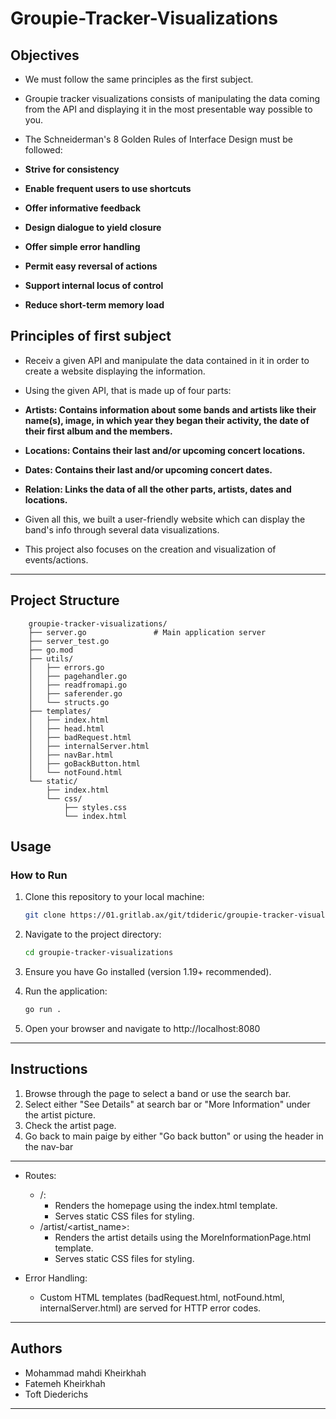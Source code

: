 # Groupie-Tracker-Visualizations

## Objectives

- We must follow the same principles as the first subject.

- Groupie tracker visualizations consists of manipulating the data coming from the API and displaying it in the most presentable way possible to you.
- The Schneiderman's 8 Golden Rules of Interface Design must be followed:

- **Strive for consistency**
- **Enable frequent users to use shortcuts**
- **Offer informative feedback**
- **Design dialogue to yield closure**
- **Offer simple error handling**
- **Permit easy reversal of actions**
- **Support internal locus of control**
- **Reduce short-term memory load**

## Principles of first subject

- Receiv a given API and manipulate the data contained in it in order to create a website displaying the information.

- Using the given API, that is made up of four parts:

- **Artists: Contains information about some bands and artists like their name(s), image, in which year they began their activity, the date of their first album and the members.**

- **Locations: Contains their last and/or upcoming concert locations.**

- **Dates: Contains their last and/or upcoming concert dates.**

- **Relation: Links the data of all the other parts, artists, dates and locations.**

- Given all this, we built a user-friendly website which can display the band's info through several data visualizations.

- This project also focuses on the creation and visualization of events/actions.

---

## Project Structure

```
    groupie-tracker-visualizations/
    ├── server.go               # Main application server
    ├── server_test.go
    ├── go.mod
    ├── utils/
    │   ├── errors.go
    │   ├── pagehandler.go
    │   ├── readfromapi.go
    │   ├── saferender.go
    │   └── structs.go
    ├── templates/
    │   ├── index.html
    │   ├── head.html
    │   ├── badRequest.html
    │   ├── internalServer.html
    │   ├── navBar.html
    │   ├── goBackButton.html
    │   └── notFound.html
    └── static/
        ├── index.html
        └── css/
            ├── styles.css
            └── index.html
```

## Usage

### How to Run

1. Clone this repository to your local machine:
   ```bash
   git clone https://01.gritlab.ax/git/tdideric/groupie-tracker-visualizations.git
   ```
2. Navigate to the project directory:
   ```bash
   cd groupie-tracker-visualizations
   ```
3. Ensure you have Go installed (version 1.19+ recommended).

4. Run the application:

   ```bash
   go run .

   ```

5. Open your browser and navigate to http://localhost:8080

---

## Instructions

1. Browse through the page to select a band or use the search bar.
2. Select either "See Details" at search bar or "More Information" under the artist picture.
3. Check the artist page.
4. Go back to main paige by either "Go back button" or using the header in the nav-bar

---

- Routes:

  - /:
    - Renders the homepage using the index.html template.
    - Serves static CSS files for styling.
  - /artist/<artist_name>:
    - Renders the artist details using the MoreInformationPage.html template.
    - Serves static CSS files for styling.

- Error Handling:
  - Custom HTML templates (badRequest.html, notFound.html, internalServer.html) are served for HTTP error codes.

---

## Authors

- Mohammad mahdi Kheirkhah
- Fatemeh Kheirkhah
- Toft Diederichs

---
